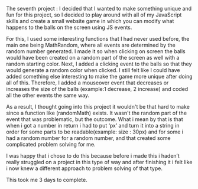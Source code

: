 The seventh project : I decided that I wanted to make something unique and fun for this project, so I decided to play around with all of my JavaScript skills and create a small website game in which you can modify what happens to the balls on the screen using JS events.

For this, I used some interesting functions that I had never used before, the main one being MathRandom, where all events are determined by the random number generated. I made it so when clicking on screen the balls would have been created on a random part of the screen as well with a random starting color. Next, I added a clicking event to the balls so that they would generate a random color when clicked. I still felt like I could have added something else interesting to make the game more unique after doing all of this. Therefore, I added a mouseover event that decreases or increases the size of the balls (example:1 decrease, 2 increase) and coded all the other events the same way.

As a result, I thought going into this project it wouldn't be that hard to make since a function like (randomMath) exists. It wasn't the random part of the event that was problematic, but the outcome. What i mean by that is that when i got a number in return i had to put ‘px’ and turn it into a string in order for some parts to be readable(example: size : 30px) and for some i had a random number for a random number, and that created some complicated problem solving for me.

I was happy that i chose to do this because before i made this i haden’t really struggled on a project in this type of way and after finishing it i felt like i now knew a different approach to problem solving of that type.


This took me 3 days to complete. 
